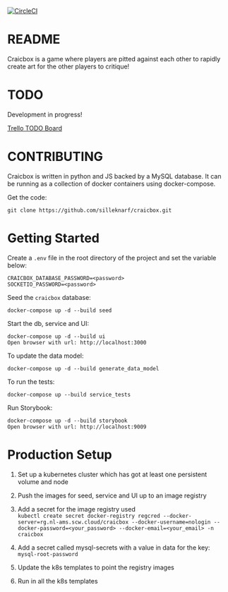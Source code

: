 [![CircleCI](https://circleci.com/gh/silleknarf/craicbox.svg?style=shield)](https://circleci.com/gh/silleknarf/craicbox)

README
======

Craicbox is a game where players are pitted against each other to rapidly create art for the other players to critique!

TODO
====

Development in progress!

[Trello TODO Board](https://trello.com/b/xC2SMsIk/craicbox)

CONTRIBUTING
============

Craicbox is written in python and JS backed by a MySQL database. It can be running as a collection of docker containers using docker-compose.

Get the code:

    git clone https://github.com/silleknarf/craicbox.git

Getting Started
===============

Create a `.env` file in the root directory of the project and set the variable below:

    CRAICBOX_DATABASE_PASSWORD=<password>
    SOCKETIO_PASSWORD=<password>

Seed the `craicbox` database:

    docker-compose up -d --build seed

Start the db, service and UI:

    docker-compose up -d --build ui
    Open browser with url: http://localhost:3000

To update the data model:

    docker-compose up -d --build generate_data_model

To run the tests:

    docker-compose up --build service_tests

Run Storybook:

    docker-compose up -d --build storybook
    Open browser with url: http://localhost:9009

Production Setup
================

1. Set up a kubernetes cluster which has got at least one persistent volume and node

1. Push the images for seed, service and UI up to an image registry

1. Add a secret for the image registry used  
`kubectl create secret docker-registry regcred --docker-server=rg.nl-ams.scw.cloud/craicbox --docker-username=nologin --docker-password=<your_password> --docker-email=<your_email> -n craicbox`

1. Add a secret called mysql-secrets with a value in data for the key: `mysql-root-password`

1. Update the k8s templates to point the registry images

1. Run in all the k8s templates
